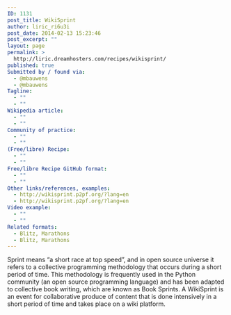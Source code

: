 ```yaml
---
ID: 1131
post_title: WikiSprint
author: liric_ri6u3i
post_date: 2014-02-13 15:23:46
post_excerpt: ""
layout: page
permalink: >
  http://liric.dreamhosters.com/recipes/wikisprint/
published: true
Submitted by / found via:
  - @mbauwens
  - @mbauwens
Tagline:
  - ""
  - ""
Wikipedia article:
  - ""
  - ""
Community of practice:
  - ""
  - ""
(Free/libre) Recipe:
  - ""
  - ""
Free/libre Recipe GitHub format:
  - ""
  - ""
Other links/references, examples:
  - http://wikisprint.p2pf.org/?lang=en
  - http://wikisprint.p2pf.org/?lang=en
Video example:
  - ""
  - ""
Related formats:
  - Blitz, Marathons
  - Blitz, Marathons
---
```

Sprint means “a short race at top speed”, and in open source universe it refers to a collective programming methodology that occurs during a short period of time. This methodology is frequently used in the Python community (an open source programming language) and has been adapted to collective book writing, which are known as Book Sprints.
A WikiSprint is an event for collaborative produce of content that is done intensively in a short period of time and takes place on a wiki platform.
